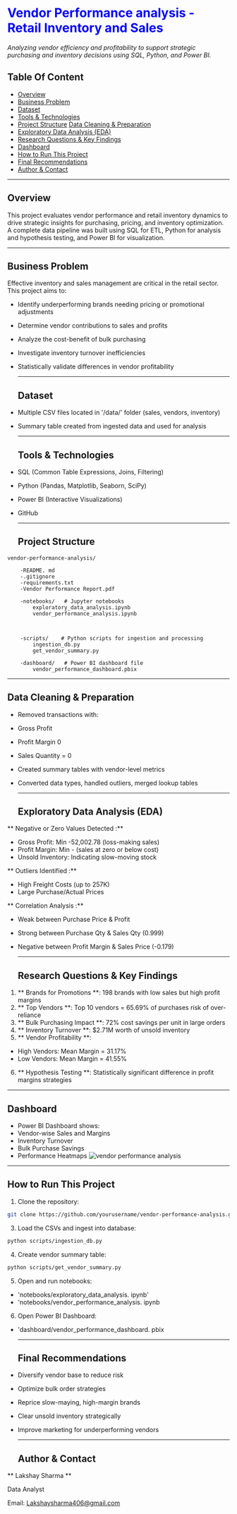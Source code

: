 #  <font color='blue'>Vendor Performance analysis - Retail Inventory and Sales</font>
_Analyzing vendor efficiency and profitability to support strategic purchasing and inventory decisions
using SQL, Python, and Power BI._
## Table Of Content
- <a href="#overview">Overview</a>
- <a href="#business-problem">Business Problem</a>
- <a href="#dataset">Dataset</a>
- <a href="#tools -- technologies">Tools & Technologies</a>
- <a href="#project-structure">Project Structure</a>
<a href="#data-cleaning -- preparation">Data Cleaning & Preparation</a>
- <a href="#exploratory-data-analysis-eda">Exploratory Data Analysis (EDA)</a>
- <a href="#research-questions -- key-findings">Research Questions & Key Findings</a>
- <a href="#dashboard">Dashboard</a>
- <a href="#how-to-run-this-project">How to Run This Project</a>
- <a href="#final-recommendations">Final Recommendations</a>
- <a href="#author -- contact">Author & Contact</a>
----
<h2><a class="anchor" id="overview"></a>Overview</h2>

This project evaluates vendor performance and retail inventory dynamics to drive strategic insights for
purchasing, pricing, and inventory optimization. A complete data pipeline was built using SQL for ETL,
Python for analysis and hypothesis testing, and Power BI for visualization.

----

<h2><a class="anchor" id="business-problem"></a>Business Problem</h2>

Effective inventory and sales management are critical in the retail sector. This project aims to:
- Identify underperforming brands needing pricing or promotional adjustments
- Determine vendor contributions to sales and profits
- Analyze the cost-benefit of bulk purchasing
- Investigate inventory turnover inefficiencies
- Statistically validate differences in vendor profitability

  ----

  <h2><a class="anchor" id="dataset"></a>Dataset</h2>

- Multiple CSV files located in '/data/' folder (sales, vendors, inventory)
- Summary table created from ingested data and used for analysis

  -----

  <h2><a class="anchor" id="tools -- technologies"></a>Tools & Technologies</h2>

- SQL (Common Table Expressions, Joins, Filtering)
- Python (Pandas, Matplotlib, Seaborn, SciPy)
- Power BI (Interactive Visualizations)
- GitHub

  ----

  
  <h2><a class="anchor" id="project-structure"></a>Project Structure</h2>

```
vendor-performance-analysis/

    -README. md
    -.gitignore
    -requirements.txt
    -Vendor Performance Report.pdf

    -notebooks/   # Jupyter notebooks
        exploratory_data_analysis.ipynb
        vendor_performance_analysis.ipynb



    -scripts/    # Python scripts for ingestion and processing
        ingestion_db.py
        get_vendor_summary.py

    -dashboard/   # Power BI dashboard file
        vendor_performance_dashboard.pbix
```

-----

<h2><a class="anchor" id="data-cleaning -- preparation"></a>Data Cleaning & Preparation</h2>

- Removed transactions with:
- Gross Profit
- Profit Margin 0
- Sales Quantity = 0
- Created summary tables with vendor-level metrics
- Converted data types, handled outliers, merged lookup tables

  -----

  <h2><a class="anchor" id="exploratory-data-analysis-eda"></a>Exploratory Data Analysis (EDA)</h2>

** Negative or Zero Values Detected :**
- Gross Profit: Min -52,002.78 (loss-making sales)
- Profit Margin: Min - (sales at zero or below cost)
- Unsold Inventory: Indicating slow-moving stock

** Outliers Identified :**
- High Freight Costs (up to 257K)
- Large Purchase/Actual Prices

** Correlation Analysis :**
- Weak between Purchase Price & Profit
- Strong between Purchase Qty & Sales Qty (0.999)
- Negative between Profit Margin & Sales Price (-0.179)

  -----

  <h2><a class="anchor" id="research-questions -- key-findings"></a>Research Questions & Key Findings</h2>

1. ** Brands for Promotions **: 198 brands with low sales but high profit margins
2. ** Top Vendors **: Top 10 vendors = 65.69% of purchases risk of over-reliance
3. ** Bulk Purchasing Impact **: 72% cost savings per unit in large orders
4. ** Inventory Turnover **: $2.71M worth of unsold inventory
5. ** Vendor Profitability **:
- High Vendors: Mean Margin = 31.17%
- Low Vendors: Mean Margin = 41.55%
6. ** Hypothesis Testing **: Statistically significant difference in profit margins
strategies

-----

<h2><a class="anchor" id="dashboard"></a>Dashboard</h2>

- Power BI Dashboard shows:
- Vendor-wise Sales and Margins
- Inventory Turnover
- Bulk Purchase Savings
- Performance Heatmaps
 ![vendor performance analysis](images/dashboard_screenshot.png)


-----

<h2><a class="anchor" id="how-to-run-this-project"></a>How to Run This Project</h2>

1. Clone the repository:
```bash
git clone https://github.com/yourusername/vendor-performance-analysis.git
```
3. Load the CSVs and ingest into database:
```bash
python scripts/ingestion_db.py
```
4. Create vendor summary table:
```bash
python scripts/get_vendor_summary.py
```

5. Open and run notebooks:
- 'notebooks/exploratory_data_analysis. ipynb'
- 'notebooks/vendor_performance_analysis. ipynb
6. Open Power BI Dashboard:
- 'dashboard/vendor_performance_dashboard. pbix

  -----

  <h2><a class="anchor" id="final-recommendations"></a>Final Recommendations</h2>

- Diversify vendor base to reduce risk
- Optimize bulk order strategies
- Reprice slow-maying, high-margin brands
- Clear unsold inventory strategically
- Improve marketing for underperforming vendors

  ------

  <h2><a class="anchor" id="author -- contact"></a>Author & Contact</h2>

** Lakshay Sharma **


Data Analyst

Email: Lakshaysharma406@gmail.com

  




